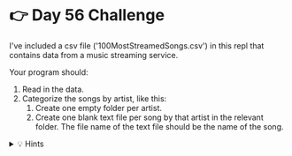 # 👉 Day 56 Challenge

I've included a csv file ('100MostStreamedSongs.csv') in this repl that contains data from a music streaming service.

Your program should:

1. Read in the data.
2. Categorize the songs by artist, like this:
    1. Create one empty folder per artist.
    2. Create one blank text file per song by that artist in the relevant folder. The file name of the text file should be the name of the song.


<details> <summary> 💡 Hints </summary>
  
- For each artist, check the directory to see if they already have a folder. If they do, use it. If not, create it.

</details>